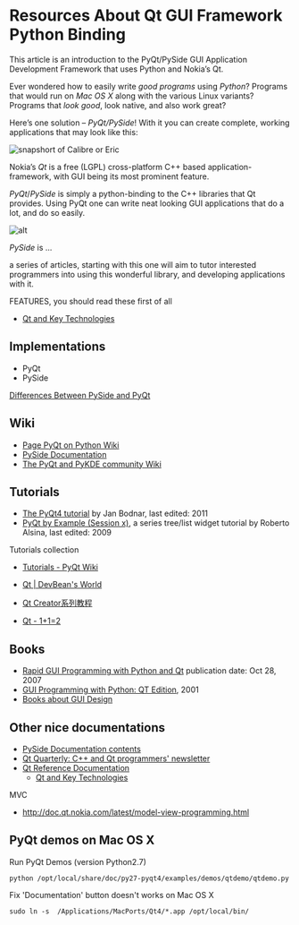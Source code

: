 # Resources About Qt GUI Framework Python Binding

This article is an introduction to the PyQt/PySide GUI Application Development Framework that uses Python and Nokia’s Qt.

Ever wondered how to easily write *good programs* using *Python*?
Programs that would run on *Mac OS X* along with the various Linux variants?
Programs that *look good*, look native, and also work great?

Here’s one solution – *PyQt/PySide*! With it you can create complete, working applications that may look like this:

![snapshort of Calibre or Eric]()

Nokia’s *Qt* is a free (LGPL) cross-platform C++ based application-framework, with GUI being its most prominent feature.

*PyQt*/*PySide* is simply a python-binding to the C++ libraries that Qt provides. Using
PyQt one can write neat looking GUI applications that do a lot, and do so
easily.

![alt](nokias-qt4-logo.png)

*PySide* is ...

a series of articles, starting with this one will aim to tutor interested
programmers into using this wonderful library, and developing applications with
it.


FEATURES, you should read these first of all

 - [Qt and Key Technologies](http://doc.qt.nokia.com/latest/technology-apis.html)

## Implementations

 - PyQt
 - PySide

[Differences Between PySide and PyQt](http://developer.qt.nokia.com/wiki/Differences_Between_PySide_and_PyQt)

## Wiki

 - [Page PyQt on Python Wiki](http://wiki.python.org/moin/PyQt)
 - [PySide Documentation](http://developer.qt.nokia.com/wiki/PySideDocumentation)
 - [The PyQt and PyKDE community Wiki](http://diotavelli.net/PyQtWiki/StartPage)


## Tutorials

 - [The PyQt4 tutorial](http://zetcode.com/tutorials/pyqt4/)
    by Jan Bodnar, last edited: 2011
 - [PyQt by Example (Session x)](http://lateral.netmanagers.com.ar/stories/BBS47.html), a series tree/list widget tutorial
    by Roberto Alsina, last edited: 2009

Tutorials collection

 - [Tutorials - PyQt Wiki](http://diotavelli.net/PyQtWiki/Tutorials)


 - [Qt | DevBean's World](http://www.devbean.info/category/qt)
 - [Qt Creator系列教程](http://www.yafeilinux.com/?page_id=3)
 - [Qt - 1+1=2](http://blog.csdn.net/dbzhang800/article/category/759342)

## Books

 - [Rapid GUI Programming with Python and Qt](http://www.amazon.com/Programming-Python-Prentice-Software-Development/dp/0132354187)
    publication date: Oct 28, 2007
 - [GUI Programming with Python: QT Edition](http://www.commandprompt.com/community/pyqt/book1), 2001
 - [Books about GUI Design](http://doc.qt.nokia.com/latest/guibooks.html)

## Other nice documentations

 - [PySide Documentation contents](http://www.pyside.org/docs/pyside/contents.html)
 - [Qt Quarterly: C++ and Qt programmers' newsletter](http://doc.qt.nokia.com/qq/index.html)
 - [Qt Reference Documentation](http://doc.qt.nokia.com/latest/index.html)
     - [Qt and Key Technologies](http://doc.qt.nokia.com/latest/technology-apis.html)

MVC

 - http://doc.qt.nokia.com/latest/model-view-programming.html

## PyQt demos on Mac OS X

Run PyQt Demos (version Python2.7)

    python /opt/local/share/doc/py27-pyqt4/examples/demos/qtdemo/qtdemo.py

Fix 'Documentation' button doesn't works on Mac OS X

    sudo ln -s  /Applications/MacPorts/Qt4/*.app /opt/local/bin/


